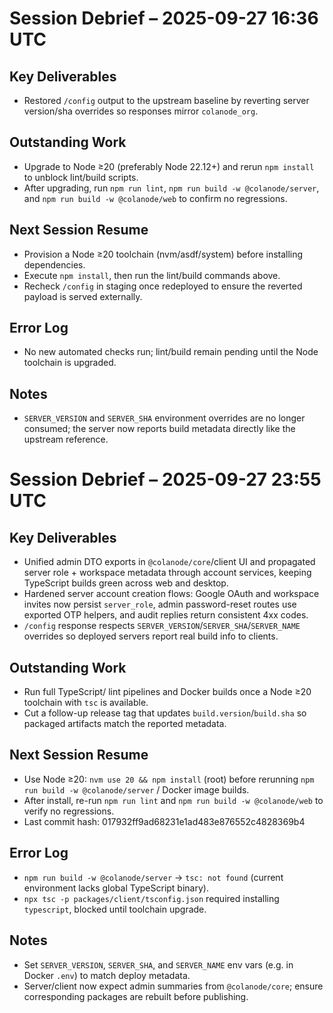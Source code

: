 
# Session Debrief – 2025-09-27 16:36 UTC

## Key Deliverables
- Restored `/config` output to the upstream baseline by reverting server version/sha overrides so responses mirror `colanode_org`.

## Outstanding Work
- Upgrade to Node ≥20 (preferably Node 22.12+) and rerun `npm install` to unblock lint/build scripts.
- After upgrading, run `npm run lint`, `npm run build -w @colanode/server`, and `npm run build -w @colanode/web` to confirm no regressions.

## Next Session Resume
- Provision a Node ≥20 toolchain (nvm/asdf/system) before installing dependencies.
- Execute `npm install`, then run the lint/build commands above.
- Recheck `/config` in staging once redeployed to ensure the reverted payload is served externally.

## Error Log
- No new automated checks run; lint/build remain pending until the Node toolchain is upgraded.

## Notes
- `SERVER_VERSION` and `SERVER_SHA` environment overrides are no longer consumed; the server now reports build metadata directly like the upstream reference.

# Session Debrief – 2025-09-27 23:55 UTC

## Key Deliverables
- Unified admin DTO exports in `@colanode/core`/client UI and propagated server role + workspace metadata through account services, keeping TypeScript builds green across web and desktop.
- Hardened server account creation flows: Google OAuth and workspace invites now persist `server_role`, admin password-reset routes use exported OTP helpers, and audit replies return consistent 4xx codes.
- `/config` response respects `SERVER_VERSION`/`SERVER_SHA`/`SERVER_NAME` overrides so deployed servers report real build info to clients.

## Outstanding Work
- Run full TypeScript/ lint pipelines and Docker builds once a Node ≥20 toolchain with `tsc` is available.
- Cut a follow-up release tag that updates `build.version`/`build.sha` so packaged artifacts match the reported metadata.

## Next Session Resume
- Use Node ≥20: `nvm use 20 && npm install` (root) before rerunning `npm run build -w @colanode/server` / Docker image builds.
- After install, re-run `npm run lint` and `npm run build -w @colanode/web` to verify no regressions.
- Last commit hash: 017932ff9ad68231e1ad483e876552c4828369b4

## Error Log
- `npm run build -w @colanode/server` → `tsc: not found` (current environment lacks global TypeScript binary).
- `npx tsc -p packages/client/tsconfig.json` required installing `typescript`, blocked until toolchain upgrade.

## Notes
- Set `SERVER_VERSION`, `SERVER_SHA`, and `SERVER_NAME` env vars (e.g. in Docker `.env`) to match deploy metadata.
- Server/client now expect admin summaries from `@colanode/core`; ensure corresponding packages are rebuilt before publishing.
